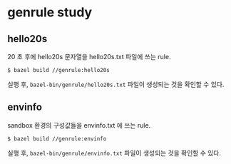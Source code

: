 # genrule study

## hello20s

20 초 후에 hello20s 문자열을 hello20s.txt 파일에 쓰는 rule.

```
$ bazel build //genrule:hello20s
```

실행 후, `bazel-bin/genrule/hello20s.txt` 파일이 생성되는 것을 확인할 수 있다.

## envinfo

sandbox 환경의 구성값들을 envinfo.txt 에 쓰는 rule.

```
$ bazel build //genrule:envinfo
```

실행 후, `bazel-bin/genrule/envinfo.txt` 파일이 생성되는 것을 확인할 수 있다.
